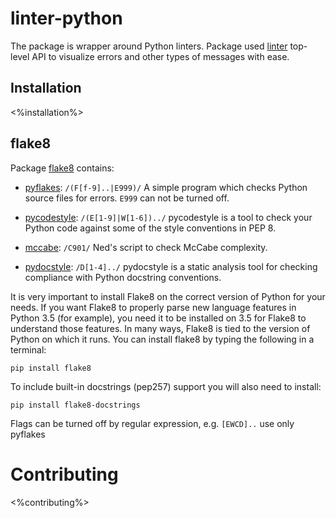 # linter-python

The package is wrapper around Python linters. Package used [linter](https://github.com/steelbrain/linter) top-level API to visualize errors and other types of messages with ease.

## Installation

<%installation%>

## flake8

Package [flake8](https://github.com/PyCQA/flake8) contains:

* [pyflakes](https://flake8.pycqa.org/en/latest/user/error-codes.html): `/(F[f-9]..|E999)/` A simple program which checks Python source files for errors. `E999` can not be turned off.

* [pycodestyle](https://github.com/PyCQA/pycodestyle): `/(E[1-9]|W[1-6])../` pycodestyle is a tool to check your Python code against some of the style conventions in PEP 8.

* [mccabe](https://github.com/pycqa/mccabe): `/C901/` Ned's script to check McCabe complexity.

* [pydocstyle](https://github.com/pycqa/pydocstyle): `/D[1-4]../` pydocstyle is a static analysis tool for checking compliance with Python docstring conventions.

It is very important to install Flake8 on the correct version of Python for your needs. If you want Flake8 to properly parse new language features in Python 3.5 (for example), you need it to be installed on 3.5 for Flake8 to understand those features. In many ways, Flake8 is tied to the version of Python on which it runs. You can install flake8 by typing the following in a terminal:

    pip install flake8

To include built-in docstrings (pep257) support you will also need to install:

    pip install flake8-docstrings

Flags can be turned off by regular expression, e.g. `[EWCD]..` use only pyflakes


# Contributing

<%contributing%>
